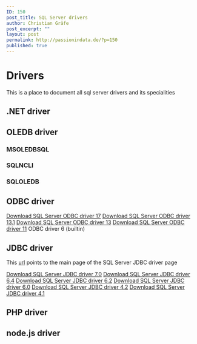 ```yaml
---
ID: 150
post_title: SQL Server drivers
author: Christian Gräfe
post_excerpt: ""
layout: post
permalink: http://passionindata.de/?p=150
published: true
---
```


# Drivers

This is a place to document all sql server drivers and its specialities

## .NET driver

## OLEDB driver

### MSOLEDBSQL

### SQLNCLI

### SQLOLEDB

## ODBC driver

[Download SQL Server ODBC driver 17][10]
[Download SQL Server ODBC driver 13.1][11]
[Download SQL Server ODBC driver 13][12]
[Download SQL Server ODBC driver 11][13]
ODBC driver 6 (builtin)

## JDBC driver

This [url][22] points to the main page of the SQL Server JDBC driver page

[Download SQL Server JDBC driver 7.0][23]
[Download SQL Server JDBC driver 6.4][24]
[Download SQL Server JDBC driver 6.2][25]
[Download SQL Server JDBC driver 6.0][26]
[Download SQL Server JDBC driver 4.2][27]
[Download SQL Server JDBC driver 4.1][28]

## PHP driver

## node.js driver


 [10]: https://www.microsoft.com/en-us/download/details.aspx?id=56567
 [11]: https://www.microsoft.com/en-us/download/details.aspx?id=53339
 [12]: https://www.microsoft.com/en-us/download/details.aspx?id=50420
 [13]: https://www.microsoft.com/en-us/download/details.aspx?id=36434

 [22]: https://docs.microsoft.com/en-us/sql/connect/jdbc/download-microsoft-jdbc-driver-for-sql-server
 [23]: https://www.microsoft.com/en-us/download/details.aspx?id=57175
 [24]: https://www.microsoft.com/en-us/download/details.aspx?id=56615
 [25]: https://www.microsoft.com/en-us/download/details.aspx?id=55539
 [26]: https://www.microsoft.com/en-us/download/details.aspx?displaylang=en&id=11774
 [27]: https://www.microsoft.com/en-us/download/details.aspx?id=54671
 [28]: https://www.microsoft.com/en-us/download/details.aspx?id=54670